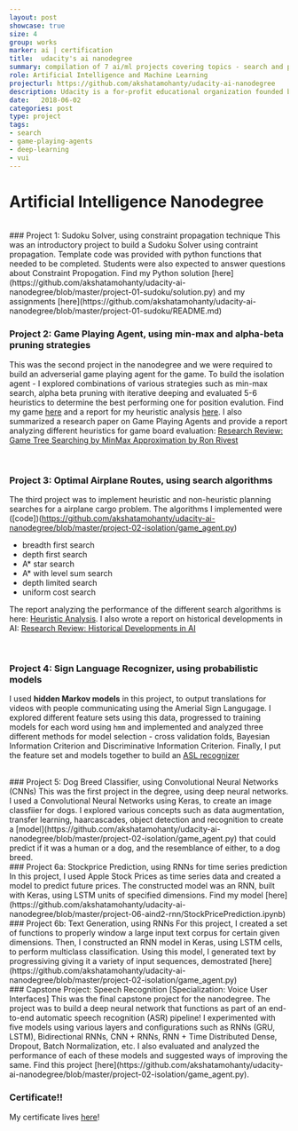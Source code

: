 ```yaml
---
layout: post
showcase: true
size: 4
group: works
marker: ai | certification
title:  udacity's ai nanodegree
summary: compilation of 7 ai/ml projects covering topics - search and planning, game playing agents, image recognition, natural language processing and voice user interfaces
role: Artificial Intelligence and Machine Learning
projecturl: https://github.com/akshatamohanty/udacity-ai-nanodegree
description: Udacity is a for-profit educational organization founded by Sebastian Thrun, David Stavens, and Mike Sokolsky offering massive open online courses (MOOCs). This specialization was offered by Udacity as six-month, 2-semester program, covering topics in Artificial Intelligence and Machine Learning, as well as a Specialization in either Computer Vision, Natural Language Processing or Voice User Interfaces. I completed the nanodegree by completing 7 required projects with a capstone project in Voice User Interfaces. This is a collection of all my work towards the degree.
date:   2018-06-02
categories: post
type: project
tags:
- search
- game-playing-agents
- deep-learning
- vui
---
```


# Artificial Intelligence Nanodegree

<br />
### Project 1: Sudoku Solver, using constraint propagation technique
This was an introductory project to build a Sudoku Solver using contraint propagation. Template code was provided with python functions that needed to be completed. Students were also expected to answer questions about Constraint Propogation. Find my Python solution [here](https://github.com/akshatamohanty/udacity-ai-nanodegree/blob/master/project-01-sudoku/solution.py) and my assignments [here](https://github.com/akshatamohanty/udacity-ai-nanodegree/blob/master/project-01-sudoku/README.md)

<br />

### Project 2: Game Playing Agent, using min-max and alpha-beta pruning strategies
This was the second project in the nanodegree and we were required to build an adverserial game playing agent for the game. To build the isolation agent - I explored combinations of various strategies such as min-max search, alpha beta pruning with iterative deeping and evaluated 5-6 heuristics to determine the best performing one for position evalution. Find my game [here](https://github.com/akshatamohanty/udacity-ai-nanodegree/blob/master/project-02-isolation/game_agent.py) and a report for my heuristic analysis [here](https://github.com/akshatamohanty/udacity-ai-nanodegree/blob/master/project-02-isolation/heuristic_analysis.pdf). I also summarized a research paper on Game Playing Agents and provide a report analyzing different heuristics for game board evaluation: [Research Review: Game Tree Searching by MinMax Approximation by Ron Rivest](https://github.com/akshatamohanty/udacity-ai-nanodegree/blob/master/project-02-isolation/research_review.pdf)

<br />

### Project 3: Optimal Airplane Routes, using search algorithms
The third project was to implement heuristic and non-heuristic planning searches for a airplane cargo problem. The algorithms I implemented were ([code])(https://github.com/akshatamohanty/udacity-ai-nanodegree/blob/master/project-02-isolation/game_agent.py)
 - breadth first search
 - depth first search
 - A* star search
 - A* with level sum search
 - depth limited search
 - uniform cost search

The report analyzing the performance of the different search algorithms is here: [Heuristic Analysis](https://github.com/akshatamohanty/udacity-ai-nanodegree/blob/master/project-02-isolation/heuristic_analysis.pdf). I also wrote a report on historical developments in AI: [Research Review: Historical Developments in AI](https://github.com/akshatamohanty/udacity-ai-nanodegree/blob/master/project-02-isolation/research_review.pdf)

<br />

### Project 4: Sign Language Recognizer, using probabilistic models
I used **hidden Markov models** in this project, to output translations for videos with people communicating using the Amerial Sign Langugage. I explored different feature sets using this data, progressed to training models for each word using `hmm` and implemented and analyzed three different methods for model selection - cross validation folds, Bayesian Information Criterion and Discriminative Information Criterion. Finally, I put the feature set and models together to build an [ASL recognizer](https://github.com/akshatamohanty/udacity-ai-nanodegree/blob/master/project-04-recognizer/asl_recognizer.ipynb)

<br />
### Project 5: Dog Breed Classifier, using Convolutional Neural Networks (CNNs)
This was the first project in the degree, using deep neural networks. I used a Convolutional Neural Networks using Keras, to create an image classfiier for dogs. I explored various concepts such as data augmentation, transfer learning, haarcascades, object detection and recognition to create a [model](https://github.com/akshatamohanty/udacity-ai-nanodegree/blob/master/project-02-isolation/game_agent.py) that  could predict if it was a human or a dog, and the resemblance of either, to a dog breed.

<br />
### Project 6a: Stockprice Prediction, using RNNs for time series prediction
In this project, I used Apple Stock Prices as time series data and created a model to predict future prices. The constructed model was an RNN, built with Keras, using LSTM units of specified dimensions. Find my model [here](https://github.com/akshatamohanty/udacity-ai-nanodegree/blob/master/project-06-aind2-rnn/StockPricePrediction.ipynb)

<br />
### Project 6b: Text Generation, using RNNs
For this project, I created a set of functions to properly window a large input text corpus for certain given dimensions. Then, I constructed an RNN model in Keras, using LSTM cells, to perform multiclass classification. Using this model, I generated text by progressiving giving it a variety of input sequences, demostrated [here](https://github.com/akshatamohanty/udacity-ai-nanodegree/blob/master/project-02-isolation/game_agent.py)


<br />
### Capstone Project: Speech Recognition [Specialization: Voice User Interfaces]
This was the final capstone project for the nanodegree. The project was to build a deep neural network that functions as part of an end-to-end automatic speech recognition (ASR) pipeline! I experimented with five models using various layers and configurations such as RNNs (GRU, LSTM), Bidirectional RNNs, CNN + RNNs, RNN + Time Distributed Dense, Dropout, Batch Normalization, etc. I also evaluated and analyzed the performance of each of these models and suggested ways of improving the same. Find this project [here](https://github.com/akshatamohanty/udacity-ai-nanodegree/blob/master/project-02-isolation/game_agent.py).

<br />

### Certificate!!
My certificate lives [here](https://confirm.udacity.com/QEJPWSRW)!
